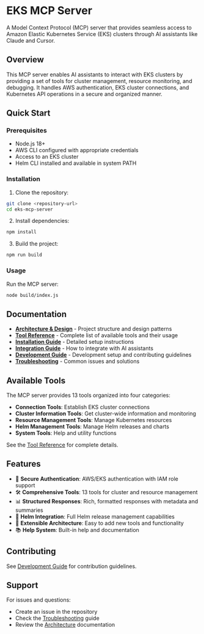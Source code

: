 # EKS MCP Server

A Model Context Protocol (MCP) server that provides seamless access to Amazon Elastic Kubernetes Service (EKS) clusters through AI assistants like Claude and Cursor.

## Overview

This MCP server enables AI assistants to interact with EKS clusters by providing a set of tools for cluster management, resource monitoring, and debugging. It handles AWS authentication, EKS cluster connections, and Kubernetes API operations in a secure and organized manner.

## Quick Start

### Prerequisites

- Node.js 18+ 
- AWS CLI configured with appropriate credentials
- Access to an EKS cluster
- Helm CLI installed and available in system PATH

### Installation

1. Clone the repository:
```bash
git clone <repository-url>
cd eks-mcp-server
```

2. Install dependencies:
```bash
npm install
```

3. Build the project:
```bash
npm run build
```

### Usage

Run the MCP server:
```bash
node build/index.js
```

## Documentation

- **[Architecture & Design](docs/architecture.md)** - Project structure and design patterns
- **[Tool Reference](docs/tools.md)** - Complete list of available tools and their usage
- **[Installation Guide](docs/installation.md)** - Detailed setup instructions
- **[Integration Guide](docs/integration.md)** - How to integrate with AI assistants
- **[Development Guide](docs/development.md)** - Development setup and contributing guidelines
- **[Troubleshooting](docs/troubleshooting.md)** - Common issues and solutions

## Available Tools

The MCP server provides 13 tools organized into four categories:

- **Connection Tools**: Establish EKS cluster connections
- **Cluster Information Tools**: Get cluster-wide information and monitoring
- **Resource Management Tools**: Manage Kubernetes resources
- **Helm Management Tools**: Manage Helm releases and charts
- **System Tools**: Help and utility functions

See the [Tool Reference](docs/tools.md) for complete details.

## Features

- 🔐 **Secure Authentication**: AWS/EKS authentication with IAM role support
- 🛠️ **Comprehensive Tools**: 13 tools for cluster and resource management
- 📊 **Structured Responses**: Rich, formatted responses with metadata and summaries
- 🎯 **Helm Integration**: Full Helm release management capabilities
- 🔧 **Extensible Architecture**: Easy to add new tools and functionality
- 📚 **Help System**: Built-in help and documentation

## Contributing

See [Development Guide](docs/development.md) for contribution guidelines.

## Support

For issues and questions:
- Create an issue in the repository
- Check the [Troubleshooting](docs/troubleshooting.md) guide
- Review the [Architecture](docs/architecture.md) documentation
